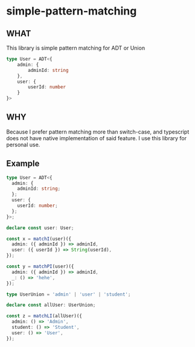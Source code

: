 # simple-pattern-matching

## WHAT

This library is simple pattern matching for ADT or Union

```typescript
type User = ADT<{
    admin: {
        adminId: string
    },
    user: {
        userId: number
    }
}>
```

## WHY

Because I prefer pattern matching more than switch-case, and typescript does not have native implementation of said feature.
I use this library for personal use.

## Example

```typescript
type User = ADT<{
  admin: {
    adminId: string;
  };
  user: {
    userId: number;
  };
}>;

declare const user: User;

const x = matchI(user)({
  admin: ({ adminId }) => adminId,
  user: ({ userId }) => String(userId),
});

const y = matchPI(user)({
  admin: ({ adminId }) => adminId,
  _: () => 'hehe',
});

type UserUnion = 'admin' | 'user' | 'student';

declare const allUser: UserUnion;

const z = matchLI(allUser)({
  admin: () => 'Admin',
  student: () => 'Student',
  user: () => 'User',
});
```
